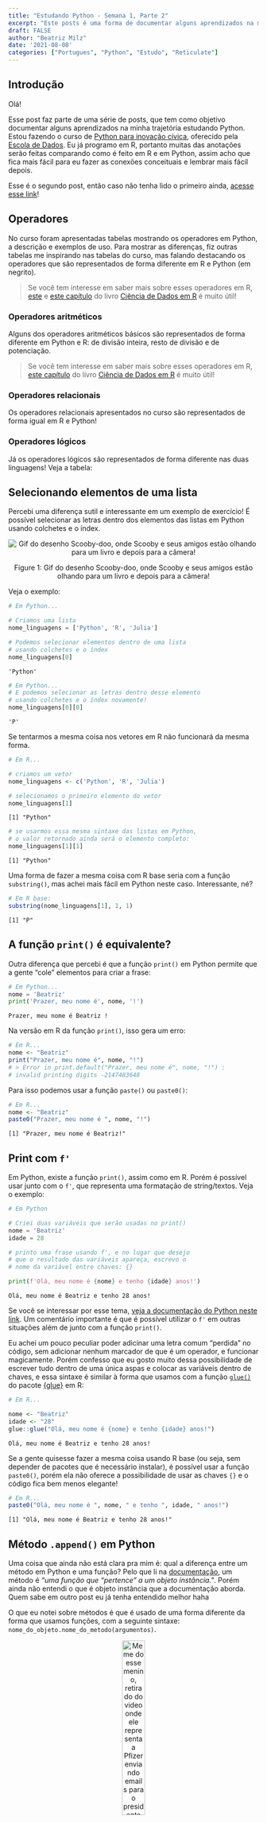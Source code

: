 ```yaml
---
title: "Estudando Python - Semana 1, Parte 2"
excerpt: "Este posts é uma forma de documentar alguns aprendizados na minha trajetória estudando Python. Estou fazendo o curso de [Python para inovação cívica](https://escoladedados.org/courses/python-para-inovacao-civica/), oferecido pela [Escola de Dados](https://escoladedados.org/)."
draft: FALSE
author: "Beatriz Milz"
date: '2021-08-08'
categories: ["Portugues", "Python", "Estudo", "Reticulate"]
---
```


<script src="{{< blogdown/postref >}}index_files/core-js/shim.min.js"></script>
<script src="{{< blogdown/postref >}}index_files/react/react.min.js"></script>
<script src="{{< blogdown/postref >}}index_files/react/react-dom.min.js"></script>
<script src="{{< blogdown/postref >}}index_files/reactwidget/react-tools.js"></script>
<script src="{{< blogdown/postref >}}index_files/htmlwidgets/htmlwidgets.js"></script>
<script src="{{< blogdown/postref >}}index_files/reactable-binding/reactable.js"></script>
<script src="{{< blogdown/postref >}}index_files/core-js/shim.min.js"></script>
<script src="{{< blogdown/postref >}}index_files/react/react.min.js"></script>
<script src="{{< blogdown/postref >}}index_files/react/react-dom.min.js"></script>
<script src="{{< blogdown/postref >}}index_files/reactwidget/react-tools.js"></script>
<script src="{{< blogdown/postref >}}index_files/htmlwidgets/htmlwidgets.js"></script>
<script src="{{< blogdown/postref >}}index_files/reactable-binding/reactable.js"></script>
<script src="{{< blogdown/postref >}}index_files/core-js/shim.min.js"></script>
<script src="{{< blogdown/postref >}}index_files/react/react.min.js"></script>
<script src="{{< blogdown/postref >}}index_files/react/react-dom.min.js"></script>
<script src="{{< blogdown/postref >}}index_files/reactwidget/react-tools.js"></script>
<script src="{{< blogdown/postref >}}index_files/htmlwidgets/htmlwidgets.js"></script>
<script src="{{< blogdown/postref >}}index_files/reactable-binding/reactable.js"></script>
<script src="{{< blogdown/postref >}}index_files/twitter-widget/widgets.js"></script>

## Introdução

Olá!

Esse post faz parte de uma série de posts, que tem como objetivo documentar alguns aprendizados na minha trajetória estudando Python. Estou fazendo o curso de [Python para inovação cívica](https://escoladedados.org/courses/python-para-inovacao-civica/), oferecido pela [Escola de Dados](https://escoladedados.org/). Eu já programo em R, portanto muitas das anotações serão feitas comparando como é feito em R e em Python, assim acho que fica mais fácil para eu fazer as conexões conceituais e lembrar mais fácil depois.

Esse é o segundo post, então caso não tenha lido o primeiro ainda, [acesse esse link](https://beatrizmilz.com/blog/2021-python-serie/semana-1-parte-1/)!

## Operadores

No curso foram apresentadas tabelas mostrando os operadores em Python, a descrição e exemplos de uso. Para mostrar as diferenças, fiz outras tabelas me inspirando nas tabelas do curso, mas falando destacando os operadores que são representados de forma diferente em R e Python (em negrito).

> Se você tem interesse em saber mais sobre esses operadores em R, [este](https://livro.curso-r.com/3-2-r-como-calculadora.html) e [este capítulo](https://livro.curso-r.com/3-7-testes-l%C3%B3gicos.html) do livro [Ciência de Dados em R](https://livro.curso-r.com/index.html) é muito útil!

### Operadores aritméticos

Alguns dos operadores aritméticos básicos são representados de forma diferente em Python e R: de divisão inteira, resto de divisão e de potenciação.

<div id="htmlwidget-1" class="reactable html-widget" style="width:auto;height:auto;"></div>
<script type="application/json" data-for="htmlwidget-1">{"x":{"tag":{"name":"Reactable","attribs":{"data":{"Descrição":["Soma","Subtração","Multiplicação","Divisão","Divisão inteira","Resto da divisão","Potenciação"],"R":["+","-","*","/","%/%","%%","** ou ^"],"Python":["+","-","*","/","//","%","**"]},"columns":[{"accessor":"Descrição","name":"Descrição","type":"character"},{"accessor":"R","name":"R","type":"character"},{"accessor":"Python","name":"Python","type":"character"}],"defaultPageSize":10,"paginationType":"numbers","showPageInfo":true,"minRows":1,"rowStyle":[null,null,null,null,{"fontWeight":"bold","background":"rgba(0, 0, 0, 0.03)"},{"fontWeight":"bold","background":"rgba(0, 0, 0, 0.03)"},{"fontWeight":"bold","background":"rgba(0, 0, 0, 0.03)"}],"dataKey":"e30d5be3d8949dde32cdd10ab2fe0b84","key":"e30d5be3d8949dde32cdd10ab2fe0b84"},"children":[]},"class":"reactR_markup"},"evals":[],"jsHooks":[]}</script>

> Se você tem interesse em saber mais sobre esses operadores em R, [este capítulo](https://livro.curso-r.com/3-2-r-como-calculadora.html) do livro [Ciência de Dados em R](https://livro.curso-r.com/index.html) é muito útil!

### Operadores relacionais

Os operadores relacionais apresentados no curso são representados de forma igual em R e Python!

<div id="htmlwidget-2" class="reactable html-widget" style="width:auto;height:auto;"></div>
<script type="application/json" data-for="htmlwidget-2">{"x":{"tag":{"name":"Reactable","attribs":{"data":{"Descrição":["Maior que ","Maior ou igual a","Menor que","Maior ou igual a","Igual a","Diferente de"],"Operador":[">",">=","<","<=","==","!="]},"columns":[{"accessor":"Descrição","name":"Descrição","type":"character"},{"accessor":"Operador","name":"Operador","type":"character"}],"defaultPageSize":10,"paginationType":"numbers","showPageInfo":true,"minRows":1,"dataKey":"000d91bd397e051a999e54e79c8a1e0d","key":"000d91bd397e051a999e54e79c8a1e0d"},"children":[]},"class":"reactR_markup"},"evals":[],"jsHooks":[]}</script>

### Operadores lógicos

Já os operadores lógicos são representados de forma diferente nas duas linguagens! Veja a tabela:

<div id="htmlwidget-3" class="reactable html-widget" style="width:auto;height:auto;"></div>
<script type="application/json" data-for="htmlwidget-3">{"x":{"tag":{"name":"Reactable","attribs":{"data":{"Descrição":["E","Ou","Negação"],"R":["&","|","!"],"Python":["and","or","not"]},"columns":[{"accessor":"Descrição","name":"Descrição","type":"character"},{"accessor":"R","name":"R","type":"character"},{"accessor":"Python","name":"Python","type":"character"}],"defaultPageSize":10,"paginationType":"numbers","showPageInfo":true,"minRows":1,"rowStyle":[{"fontWeight":"bold","background":"rgba(0, 0, 0, 0.03)"},{"fontWeight":"bold","background":"rgba(0, 0, 0, 0.03)"},{"fontWeight":"bold","background":"rgba(0, 0, 0, 0.03)"}],"dataKey":"b5c1455120f555dc1baaba752ad06faf","key":"b5c1455120f555dc1baaba752ad06faf"},"children":[]},"class":"reactR_markup"},"evals":[],"jsHooks":[]}</script>

## Selecionando elementos de uma lista

Percebi uma diferença sutil e interessante em um exemplo de exercício! É possível selecionar as letras dentro dos elementos das listas em Python usando colchetes e o índex.

<div class="figure" style="text-align: center">

<img src="https://media.giphy.com/media/69jvP3VXUYhr3YUYu9/giphy.gif" alt="Gif do desenho Scooby-doo, onde Scooby e seus amigos estão olhando para um livro e depois para a câmera!"  />
<p class="caption">
Figure 1: Gif do desenho Scooby-doo, onde Scooby e seus amigos estão olhando para um livro e depois para a câmera!
</p>

</div>

Veja o exemplo:

``` python
# Em Python...

# Criamos uma lista
nome_linguagens = ['Python', 'R', 'Julia']

# Podemos selecionar elementos dentro de uma lista 
# usando colchetes e o índex 
nome_linguagens[0]
```

    'Python'

``` python
# Em Python...
# E podemos selecionar as letras dentro desse elemento
# usando colchetes e o índex novamente!
nome_linguagens[0][0]
```

    'P'

Se tentarmos a mesma coisa nos vetores em R não funcionará da mesma forma.

``` r
# Em R...

# criamos um vetor
nome_linguagens <- c('Python', 'R', 'Julia')

# selecionamos o primeiro elemento do vetor
nome_linguagens[1]
```

    [1] "Python"

``` r
# se usarmos essa mesma sintaxe das listas em Python,
# o valor retornado ainda será o elemento completo:
nome_linguagens[1][1]
```

    [1] "Python"

Uma forma de fazer a mesma coisa com R base seria com a função `substring()`, mas achei mais fácil em Python neste caso. Interessante, né?

``` r
# Em R base:
substring(nome_linguagens[1], 1, 1)
```

    [1] "P"

## A função `print()` é equivalente?

Outra diferença que percebi é que a função `print()` em Python permite que a gente “cole” elementos para criar a frase:

``` python
# Em Python...
nome = 'Beatriz'
print('Prazer, meu nome é', nome, '!')
```

    Prazer, meu nome é Beatriz !

Na versão em R da função `print()`, isso gera um erro:

``` r
# Em R...
nome <- "Beatriz"
print("Prazer, meu nome é", nome, "!")
# > Error in print.default("Prazer, meu nome é", nome, "!") :
# invalid printing digits -2147483648
```

Para isso podemos usar a função `paste()` ou `paste0()`:

``` r
# Em R...
nome <- "Beatriz"
paste0("Prazer, meu nome é ", nome, "!")
```

    [1] "Prazer, meu nome é Beatriz!"

## Print com `f'`

Em Python, existe a função `print()`, assim como em R. Porém é possível usar junto com o `f'`, que representa uma formatação de string/textos. Veja o exemplo:

``` python
# Em Python

# Criei duas variáveis que serão usadas no print()
nome = 'Beatriz'
idade = 28

# printo uma frase usando f', e no lugar que desejo
# que o resultado das variáveis apareça, escrevo o
# nome da variável entre chaves: {}

print(f'Olá, meu nome é {nome} e tenho {idade} anos!')
```

    Olá, meu nome é Beatriz e tenho 28 anos!

Se você se interessar por esse tema, [veja a documentação do Python neste link](https://docs.python.org/3.6/reference/lexical_analysis.html#formatted-string-literals). Um comentário importante é que é possível utilizar o `f'` em outras situações além de junto com a função `print()`.

Eu achei um pouco peculiar poder adicinar uma letra comum “perdida” no código, sem adicionar nenhum marcador de que é um operador, e funcionar magicamente. Porém confesso que eu gosto muito dessa possibilidade de escrever tudo dentro de uma única aspas e colocar as variáveis dentro de chaves, e essa sintaxe é similar à forma que usamos com a função [`glue()`](https://glue.tidyverse.org/reference/glue.html) do pacote [{glue}](https://glue.tidyverse.org/) em R:

``` r
# Em R...

nome <- "Beatriz"
idade <- "28"
glue::glue("Olá, meu nome é {nome} e tenho {idade} anos!")
```

    Olá, meu nome é Beatriz e tenho 28 anos!

Se a gente quisesse fazer a mesma coisa usando R base (ou seja, sem depender de pacotes que é necessário instalar), é possível usar a função `paste0()`, porém ela não oferece a possibilidade de usar as chaves `{}` e o código fica bem menos elegante!

``` r
# Em R...
paste0("Olá, meu nome é ", nome, " e tenho ", idade, " anos!")
```

    [1] "Olá, meu nome é Beatriz e tenho 28 anos!"

## Método `.append()` em Python

Uma coisa que ainda não está clara pra mim é: qual a diferença entre um método em Python e uma função? Pelo que li na [documentação](https://docs.python.org/pt-br/3/tutorial/classes.html), um método é *“uma função que “pertence” a um objeto instância."*. Porém ainda não entendi o que é objeto instância que a documentação aborda. Quem sabe em outro post eu já tenha entendido melhor haha

O que eu notei sobre métodos é que é usado de uma forma diferente da forma que usamos funções, com a seguinte sintaxe: `nome_do_objeto.nome_do_metodo(argumentos)`.

<div class="figure" style="text-align: center">

<img src="tapassada.jpeg" alt="Meme do essemenino, retirado do video onde ele representa a Pfizer enviando emails para o presidente do Brasil, escrito: 'tá passada?'." width="30%" />
<p class="caption">
Figure 2: Meme do essemenino, retirado do video onde ele representa a Pfizer enviando emails para o presidente do Brasil, escrito: ‘tá passada?’
</p>

</div>

Mas como eu cheguei nos métodos?
Em Python, se temos uma lista e queremos adicionar um elemento à ela, podemos usar o método `.append()`, que foi abordado em um exemplo do curso e eu fiquei curiosa e fui pesquisar mais sobre.

Vamos ver um exemplo de uso:

``` python
# Em Python...

# Criamos uma lista com nome de 3 linguagens usadas em 
# ciência de dados
nome_linguagens = ['Python', 'R', 'Julia']

# Se queremos adicionar mais uma linguagem, podemos usar o 
# método append()

nome_linguagens.append("SQL")
```

``` python
# Se queremos conferir quais são os elementos da lista,
# podemos escrever o nome e executar:
nome_linguagens
```

    ['Python', 'R', 'Julia', 'SQL']

Curioso.. O método `.append()` adicionou um elemento à lista sem precisar usar o operador de atribuição (`=`).

Vamos ver uma situação similar em R: primeiramente, eu não lembrava de uma função chamada `append()` em R, e fui pesquisar. E ela existe! Porém ela não funciona da mesma forma:

``` r
# Em R...
# Criamos um vetor com nome de 3 linguagens usadas em 
# ciência de dados
nome_linguagens <- c('Python', 'R', 'Julia')

# usamos a função append, de uma forma equivalente
append(nome_linguagens, "SQL")
```

    [1] "Python" "R"      "Julia"  "SQL"   

``` r
# Se queremos conferir quais são os elementos do vetor,
# podemos escrever o nome e executar:
nome_linguagens
```

    [1] "Python" "R"      "Julia" 

Veja só, a função `append()` em R, por si só, não atualiza o vetor. É necessário usar o operador de atribuição para que isso funcione:

``` r
# Em R..
# usamos a função append
nome_linguagens <- append(nome_linguagens, "SQL")

# Se queremos conferir quais são os elementos do vetor,
# podemos escrever o nome e executar:
nome_linguagens
```

    [1] "Python" "R"      "Julia"  "SQL"   

Essa é uma diferença interessante! Agora sim o elemento foi adicionado, e isso me fez entender a razão de não ver as pessoas usarem a função `append()` em R: pois é mais fácil fazer a mesma coisa usando a função `c()` para concatenar valores. Veja o exemplo:

``` r
# Em R..
# Criamos o vetor nome_linguagens
nome_linguagens <- c('Python', 'R', 'Julia')

# Usamos a função c() para adicionar mais elementos
nome_linguagens <- c(nome_linguagens, "SQL")

# Se queremos conferir quais são os elementos do vetor,
# podemos escrever o nome e executar:
nome_linguagens
```

    [1] "Python" "R"      "Julia"  "SQL"   

Pois é, em R é mais fácil usar a função `c()` do que a função `append()`. Mas achei bem interessante a forma de uso do método `.append()` em Python. Na minha opinião, por um lado o método `.append()` em Python possibilita que o código fique mais curto. Porém eu gosto de utilizar a atribuição, pois deixa mais explícito que alteramos um objeto.

## Conclusão

Novamente, esse post ficou imenso e ainda não terminei de registrar as diferenças que encontrei entre R e Python na semana 1 do curso. Então provavelmente ainda escreverei mais posts para continuar a documentar esse processo!

Espero que esse post seja útil para pessoas que, assim como eu, já programam em R e querem aprender Python.

## Agradecimentos

Agradeço muito à equipe da [Escola de Dados](https://escoladedados.org/courses/python-para-inovacao-civica/), por oferecer esse curso. Além disso, gostaria de agradecer especialmente à instrutora da semana: [Ana Cecília Vieira](https://twitter.com/cecivieira).

## Como interagir?

Atualmente, não está funcionando a opção de comentários. Então se quiser comentar/interagir, recomendo que faça nessa thread, onde estou falando sobre essa série de posts:

<center>
<blockquote class="twitter-tweet" data-width="550" data-lang="en" data-dnt="true" data-theme="light"><p lang="pt" dir="ltr">Tô aprendendo Python no curso de Python pra Inovação cívica da <a href="https://twitter.com/EscolaDeDados?ref_src=twsrc%5Etfw">@EscolaDeDados</a> , e escrevi um post pra me ajudar a fixar o conteúdo. O post é comparando o que é ensinado sobre Python, com as formas que fazemos em R.<br>Obrigada  <a href="https://twitter.com/cecivieira?ref_src=twsrc%5Etfw">@cecivieira</a> e  <a href="https://twitter.com/EscolaDeDados?ref_src=twsrc%5Etfw">@EscolaDeDados</a>!<a href="https://t.co/EFLjAvPwMl">https://t.co/EFLjAvPwMl</a></p>&mdash; Beatriz Milz (@BeaMilz) <a href="https://twitter.com/BeaMilz/status/1424188713974829056?ref_src=twsrc%5Etfw">August 8, 2021</a></blockquote>

</center>

-   [Veja a thread completa neste link!](https://twitter.com/BeaMilz/status/1424188713974829056?s=20)
